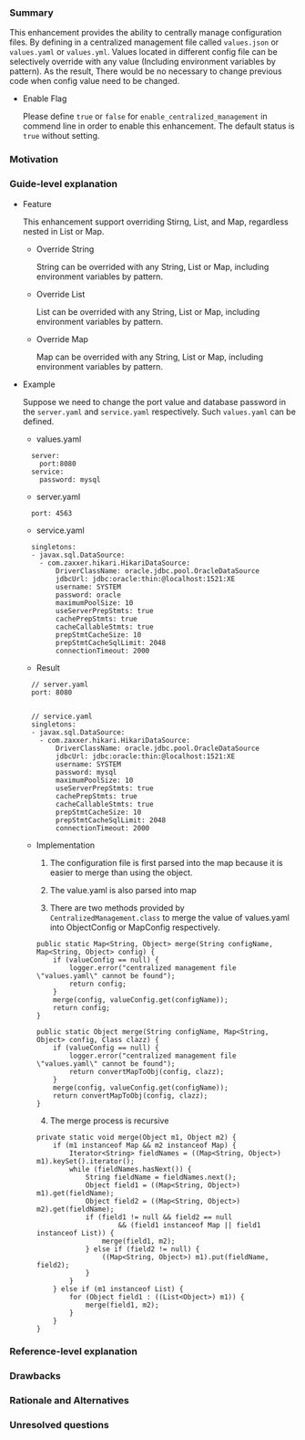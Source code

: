 ### Summary
  This enhancement provides the ability to centrally manage configuration files. By 
  defining in a centralized management file called `values.json` or `values.yaml`
  or `values.yml`. Values located in different config file can be selectively 
  override with any value (Including environment variables by pattern). As the result,
  There would be no necessary to change previous code when config value need to be 
  changed.
  
  * Enable Flag

    Please define `true` or `false` for `enable_centralized_management` in commend line in 
    order to enable this enhancement. The default status is `true` without setting.

### Motivation


### Guide-level explanation
* Feature

  This enhancement support overriding Stirng, List, and Map, regardless nested in List or Map.
  
  * Override String
  
    String can be overrided with any String, List or Map, including environment variables 
    by pattern.
    
  * Override List
  
    List can be overrided with any String, List or Map, including environment variables 
    by pattern.
    
  * Override Map
  
    Map can be overrided with any String, List or Map, including environment variables 
    by pattern.
  
* Example

  Suppose we need to change the port value and database password in the `server.yaml` 
  and `service.yaml` respectively. Such `values.yaml` can be defined.
  
  * values.yaml
  ```
    server:
      port:8080
    service:
      password: mysql

  ```
  
  * server.yaml
  ```
    port: 4563
  ```

  * service.yaml
  ```
    singletons:
    - javax.sql.DataSource:
      - com.zaxxer.hikari.HikariDataSource:
          DriverClassName: oracle.jdbc.pool.OracleDataSource
          jdbcUrl: jdbc:oracle:thin:@localhost:1521:XE
          username: SYSTEM
          password: oracle
          maximumPoolSize: 10
          useServerPrepStmts: true
          cachePrepStmts: true
          cacheCallableStmts: true
          prepStmtCacheSize: 10
          prepStmtCacheSqlLimit: 2048
          connectionTimeout: 2000
  ```
  
  * Result
  ```
    // server.yaml
    port: 8080
  
  
    // service.yaml
    singletons:
    - javax.sql.DataSource:
      - com.zaxxer.hikari.HikariDataSource:
          DriverClassName: oracle.jdbc.pool.OracleDataSource
          jdbcUrl: jdbc:oracle:thin:@localhost:1521:XE
          username: SYSTEM
          password: mysql
          maximumPoolSize: 10
          useServerPrepStmts: true
          cachePrepStmts: true
          cacheCallableStmts: true
          prepStmtCacheSize: 10
          prepStmtCacheSqlLimit: 2048
          connectionTimeout: 2000
  ```
  
  * Implementation
  
    1. The configuration file is first parsed into the map because it is easier to merge than using 
    the object.
    
    2. The value.yaml is also parsed into map
    
    3. There are two methods provided by `CentralizedManagement.class` to merge the value of 
    values.yaml into ObjectConfig or MapConfig respectively.
    ```
    public static Map<String, Object> merge(String configName, Map<String, Object> config) {
        if (valueConfig == null) {
            logger.error("centralized management file \"values.yaml\" cannot be found");
            return config;
        }
        merge(config, valueConfig.get(configName));
        return config;
    }

    public static Object merge(String configName, Map<String, Object> config, Class clazz) {
        if (valueConfig == null) {
            logger.error("centralized management file \"values.yaml\" cannot be found");
            return convertMapToObj(config, clazz);
        }
        merge(config, valueConfig.get(configName));
        return convertMapToObj(config, clazz);
    }
    ```
    4. The merge process is recursive
    ```
    private static void merge(Object m1, Object m2) {
        if (m1 instanceof Map && m2 instanceof Map) {
            Iterator<String> fieldNames = ((Map<String, Object>) m1).keySet().iterator();
            while (fieldNames.hasNext()) {
                String fieldName = fieldNames.next();
                Object field1 = ((Map<String, Object>) m1).get(fieldName);
                Object field2 = ((Map<String, Object>) m2).get(fieldName);
                if (field1 != null && field2 == null
                        && (field1 instanceof Map || field1 instanceof List)) {
                    merge(field1, m2);
                } else if (field2 != null) {
                    ((Map<String, Object>) m1).put(fieldName, field2);
                }
            }
        } else if (m1 instanceof List) {
            for (Object field1 : ((List<Object>) m1)) {
                merge(field1, m2);
            }
        }
    }
    ```
    
      
### Reference-level explanation


### Drawbacks


### Rationale and Alternatives


### Unresolved questions
